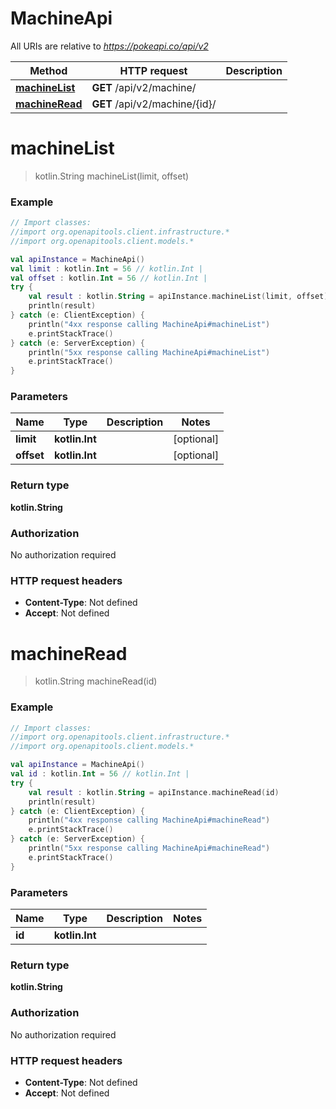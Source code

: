 # MachineApi

All URIs are relative to *https://pokeapi.co/api/v2*

Method | HTTP request | Description
------------- | ------------- | -------------
[**machineList**](MachineApi.md#machineList) | **GET** /api/v2/machine/ | 
[**machineRead**](MachineApi.md#machineRead) | **GET** /api/v2/machine/{id}/ | 


<a name="machineList"></a>
# **machineList**
> kotlin.String machineList(limit, offset)



### Example
```kotlin
// Import classes:
//import org.openapitools.client.infrastructure.*
//import org.openapitools.client.models.*

val apiInstance = MachineApi()
val limit : kotlin.Int = 56 // kotlin.Int | 
val offset : kotlin.Int = 56 // kotlin.Int | 
try {
    val result : kotlin.String = apiInstance.machineList(limit, offset)
    println(result)
} catch (e: ClientException) {
    println("4xx response calling MachineApi#machineList")
    e.printStackTrace()
} catch (e: ServerException) {
    println("5xx response calling MachineApi#machineList")
    e.printStackTrace()
}
```

### Parameters

Name | Type | Description  | Notes
------------- | ------------- | ------------- | -------------
 **limit** | **kotlin.Int**|  | [optional]
 **offset** | **kotlin.Int**|  | [optional]

### Return type

**kotlin.String**

### Authorization

No authorization required

### HTTP request headers

 - **Content-Type**: Not defined
 - **Accept**: Not defined

<a name="machineRead"></a>
# **machineRead**
> kotlin.String machineRead(id)



### Example
```kotlin
// Import classes:
//import org.openapitools.client.infrastructure.*
//import org.openapitools.client.models.*

val apiInstance = MachineApi()
val id : kotlin.Int = 56 // kotlin.Int | 
try {
    val result : kotlin.String = apiInstance.machineRead(id)
    println(result)
} catch (e: ClientException) {
    println("4xx response calling MachineApi#machineRead")
    e.printStackTrace()
} catch (e: ServerException) {
    println("5xx response calling MachineApi#machineRead")
    e.printStackTrace()
}
```

### Parameters

Name | Type | Description  | Notes
------------- | ------------- | ------------- | -------------
 **id** | **kotlin.Int**|  |

### Return type

**kotlin.String**

### Authorization

No authorization required

### HTTP request headers

 - **Content-Type**: Not defined
 - **Accept**: Not defined

